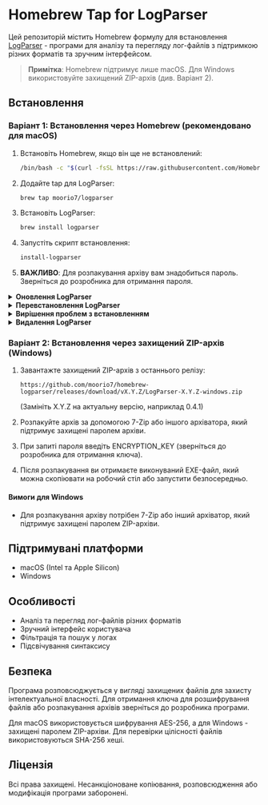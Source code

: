 <meta name="robots" content="noindex, nofollow">
<meta name="googlebot" content="noindex, nofollow">
<meta name="bingbot" content="noindex, nofollow">
<meta name="slurp" content="noindex, nofollow">
<meta name="duckduckbot" content="noindex, nofollow">
<meta name="baiduspider" content="noindex, nofollow">
<meta name="yandexbot" content="noindex, nofollow">
<meta name="sogou" content="noindex, nofollow">
<meta name="ia_archiver" content="noindex, nofollow">

# Homebrew Tap for LogParser

Цей репозиторій містить Homebrew формулу для встановлення [LogParser](https://github.com/moorio7/LogParser) - програми для аналізу та перегляду лог-файлів з підтримкою різних форматів та зручним інтерфейсом.

> **Примітка**: Homebrew підтримує лише macOS. Для Windows використовуйте захищений ZIP-архів (див. Варіант 2).

## Встановлення

### Варіант 1: Встановлення через Homebrew (рекомендовано для macOS)

1. Встановіть Homebrew, якщо він ще не встановлений:
   ```bash
   /bin/bash -c "$(curl -fsSL https://raw.githubusercontent.com/Homebrew/install/HEAD/install.sh)"
   ```

2. Додайте tap для LogParser:
   ```bash
   brew tap moorio7/logparser
   ```

3. Встановіть LogParser:
   ```bash
   brew install logparser
   ```

4. Запустіть скрипт встановлення:
   ```bash
   install-logparser
   ```

5. **ВАЖЛИВО**: Для розпакування архіву вам знадобиться пароль. Зверніться до розробника для отримання пароля.

<details>
<summary><b>Оновлення LogParser</b></summary>

Для оновлення LogParser до нової версії:

```bash
brew update
```

```bash
brew upgrade logparser
```

```bash
install-logparser
```
</details>

<details>
<summary><b>Перевстановлення LogParser</b></summary>

Якщо виникли проблеми з встановленням, ви можете перевстановити LogParser:

```bash
brew reinstall logparser
```

```bash
install-logparser
```
</details>

<details>
<summary><b>Вирішення проблем з встановленням</b></summary>

<details>
<summary><b>Проблеми з кешем Homebrew</b></summary>

Очистити кеш Homebrew:

```bash
brew cleanup
```

```bash
brew cleanup --prune=all
```

Оновити Homebrew та формули:

```bash
brew update
```

```bash
brew update-reset
```
</details>

<details>
<summary><b>Проблеми з хешами</b></summary>

Якщо виникає помилка "SHA256 mismatch":

Очистити кеш завантажень:

```bash
rm -rf "$(brew --cache)/downloads/moorio7-logparser-*"
```

Оновити формулу:

```bash
brew update
```

Перевстановити:

```bash
brew reinstall logparser
```
</details>

<details>
<summary><b>Проблеми з правами доступу</b></summary>

Якщо виникають проблеми з правами доступу:

Виправити права доступу для Homebrew:

```bash
sudo chown -R $(whoami) $(brew --prefix)/*
```

Перевстановити формулу:

```bash
brew reinstall logparser
```
</details>

<details>
<summary><b>Повне скидання Homebrew</b></summary>

Для повного скидання та перевстановлення:

1. Видалити всі кешовані файли LogParser:
```bash
rm -rf "$(brew --cache)/downloads/moorio7-logparser-*"
```

2. Очистити кеш Homebrew:
```bash
brew cleanup --prune=all
```

3. Оновити Homebrew:
```bash
brew update
```

4. Видалити формулу LogParser:
```bash
brew uninstall logparser
```

5. Видалити теп репозиторію:
```bash
brew untap moorio7/logparser
```

6. Додати теп знову:
```bash
brew tap moorio7/logparser
```

7. Встановити LogParser заново:
```bash
brew install moorio7/logparser/logparser
```

8. Запустити скрипт встановлення:
```bash
install-logparser
```
</details>
</details>

<details>
<summary><b>Видалення LogParser</b></summary>

Для видалення LogParser:

```bash
brew uninstall logparser
```

Для видалення tap:

```bash
brew untap moorio7/logparser
```
</details>

### Варіант 2: Встановлення через захищений ZIP-архів (Windows)

1. Завантажте захищений ZIP-архів з останнього релізу:
   ```
   https://github.com/moorio7/homebrew-logparser/releases/download/vX.Y.Z/LogParser-X.Y.Z-windows.zip
   ```
   (Замініть X.Y.Z на актуальну версію, наприклад 0.4.1)

2. Розпакуйте архів за допомогою 7-Zip або іншого архіватора, який підтримує захищені паролем архіви.

3. При запиті пароля введіть ENCRYPTION_KEY (зверніться до розробника для отримання ключа).

4. Після розпакування ви отримаєте виконуваний EXE-файл, який можна скопіювати на робочий стіл або запустити безпосередньо.

#### Вимоги для Windows

- Для розпакування архіву потрібен 7-Zip або інший архіватор, який підтримує захищені паролем ZIP-архіви.

## Підтримувані платформи

- macOS (Intel та Apple Silicon)
- Windows

## Особливості

- Аналіз та перегляд лог-файлів різних форматів
- Зручний інтерфейс користувача
- Фільтрація та пошук у логах
- Підсвічування синтаксису

## Безпека

Програма розповсюджується у вигляді захищених файлів для захисту інтелектуальної власності.
Для отримання ключа для розшифрування файлів або розпакування архівів зверніться до розробника програми.

Для macOS використовується шифрування AES-256, а для Windows - захищені паролем ZIP-архіви. Для перевірки цілісності файлів використовуються SHA-256 хеші.

## Ліцензія

Всі права захищені. Несанкціоноване копіювання, розповсюдження або модифікація програми заборонені.

